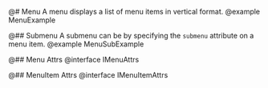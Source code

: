 @# Menu
A menu displays a list of menu items in vertical format.
@example MenuExample

@## Submenu
A submenu can be by specifying the `submenu` attribute on a menu item.
@example MenuSubExample

@## Menu Attrs
@interface IMenuAttrs

@## MenuItem Attrs
@interface IMenuItemAttrs
